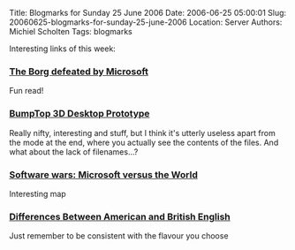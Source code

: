 Title: Blogmarks for Sunday 25 June 2006
Date: 2006-06-25 05:00:01
Slug: 20060625-blogmarks-for-sunday-25-june-2006
Location: Server
Authors: Michiel Scholten
Tags: blogmarks

<p>Interesting links of this week:</p>
<h3><a href="http://www.eff.org/Net_culture/Folklore/Humor/borg_windows.skit">The Borg defeated by Microsoft</a></h3>
<p>Fun read!</p>
<h3><a href="http://www.youtube.com/watch?v=M0ODskdEPnQ">BumpTop 3D Desktop Prototype</a></h3>
<p>Really nifty, interesting and stuff, but I think it's utterly useless apart from the mode at the end, where you actually see the contents of the files. And what about the lack of filenames...?</p>
<h3><a href="http://mshiltonj.com/software_wars/current/">Software wars: Microsoft versus the World</a></h3>
<p>Interesting map</p>
<h3><a href="http://esl.about.com/library/weekly/aa110698.htm">Differences Between American and British English</a></h3>
<p>Just remember to be consistent with the flavour you choose</p>
